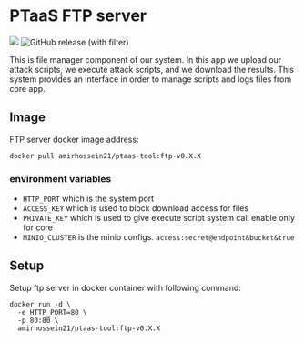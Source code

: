 # PTaaS FTP server

![](https://img.shields.io/badge/language-golang_v1.20-blue)
![GitHub release (with filter)](https://img.shields.io/github/v/release/ptaas-tool/ftp-server)

This is file manager component of our system. In this app we upload our attack scripts,
we execute attack scripts, and we download the results. This system provides an interface
in order to manage scripts and logs files from core app.

## Image

FTP server docker image address:

```shell
docker pull amirhossein21/ptaas-tool:ftp-v0.X.X
```

### environment variables

- ```HTTP_PORT``` which is the system port
- ```ACCESS_KEY``` which is used to block download access for files
- ```PRIVATE_KEY``` which is used to give execute script system call enable only for core
- ```MINIO_CLUSTER``` is the minio configs. ```access:secret@endpoint&bucket&true```

## Setup

Setup ftp server in docker container with following command:

```shell
docker run -d \
  -e HTTP_PORT=80 \
  -p 80:80 \
  amirhossein21/ptaas-tool:ftp-v0.X.X
```
